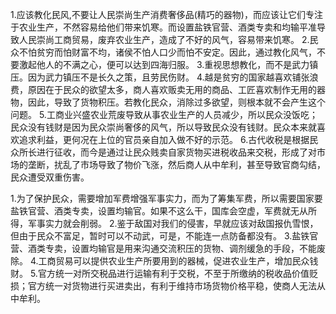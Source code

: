 1.应该教化民风,不要让人民崇尚生产消费奢侈品(精巧的器物)，而应该让它们专注于农业生产，不然容易给他们带来饥寒。而设置盐铁官营、酒类专卖和均输平准导致人民崇尚工商贸易，废弃农业生产，造成了不好的风气，容易带来饥寒。
2.民众不怕贫穷而怕财富不均，诸侯不怕人口少而怕不安定。因此，通过教化风气，不要激起他人的不满之心，便可以达到四海归服。
3.重视思想教化，而不是武力镇压。因为武力镇压不是长久之策，且劳民伤财。
4.越是贫穷的国家越喜欢铺张浪费，原因在于民众的欲望太多，商人喜欢贩卖无用的商品、工匠喜欢制作无用的器物，因此，导致了货物积压。若教化民众，消除过多欲望，则根本就不会产生这个问题。
5.工商业兴盛农业荒废导致从事农业生产的人员减少，所以民众没饭吃；民众没有钱财是因为民众崇尚奢侈的风气，所以导致民众没有钱财。民众本来就喜欢追求利益，更何况在上位的官员亲自加入做不好的示范。
6.古代收税是根据民众所长进行征收，而今是通过让民众贱卖自家货物买进税收品来交税，形成了对市场的垄断，扰乱了市场导致了物价飞涨，然后商人从中牟利，甚至导致官商勾结，民众遭受双重伤害。

1.为了保护民众，需要增加军费增强军事实力，而为了筹集军费，所以需要国家要盐铁官营、酒类专卖，设置均输官。如果不这么干，国库会空虚，军费就无从所得，军事实力就会削弱。
2.鉴于敌国对我们的侵害，早就应该对敌国报仇雪恨，但由于民众不富足，暂时可以不动武，可是，不能连一点防备都没有。
3.盐铁官营、酒类专卖，设置均输官是用来沟通交流积压的货物、调剂缓急的手段，不能废除。
4.工商贸易可以提供农业生产所要用到的器械，促进农业生产，增加民众钱财。
5.官方统一对所交税品进行运输有利于交税，不至于所缴纳的税收品价值贬损；官方统一对货物进行买进卖出，有利于维持市场货物价格平稳，使商人无法从中牟利。